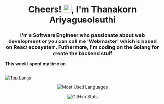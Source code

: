 <h1 align="center">Cheers! <img src="https://media.giphy.com/media/hvRJCLFzcasrR4ia7z/giphy.gif" width="25px">, I'm Thanakorn Ariyagusolsuthi</h1>
<h3 align="center">I'm a Software Engineer who passionate about web development or you can call me 'Webmaster' which is based on React ecosystem. Futhermore, I'm coding on the Golang for create the backend stuff</h3>

**This week I spent my time on**
<!--START_SECTION:waka-->
```text
```
<!--END_SECTION:waka-->

[![Top Langs](https://github-readme-stats.vercel.app/api/top-langs/?username=thnkrn)](https://github.com/thnkrn/github-readme-stats)

<p align="center"><img src="https://github-readme-stats.vercel.app/api/top-langs/?username=thnkrn&layout=compact&hide=html&theme=tokyonight" alt="Most Used Languages" /></p>

<p align="center"><img src="https://github-readme-stats.vercel.app/api?username=thnkrn&show_icons=true&count_private=true&theme=tokyonight" alt="GitHub Stats" /></p>
